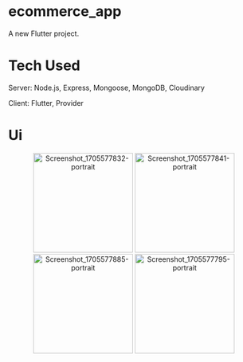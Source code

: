 # ecommerce_app

A new Flutter project.

# Tech Used
Server: Node.js, Express, Mongoose, MongoDB, Cloudinary

Client: Flutter, Provider

# Ui
<div align="center">
  <img src="https://github.com/RehamAbdelmonem/ecommerce_app/assets/144965308/a2fe6189-3d3f-4ef8-9718-06be115e72e7" alt="Screenshot_1705577832-portrait" width="200"/>
  <img src="https://github.com/RehamAbdelmonem/ecommerce_app/assets/144965308/b6d17d08-2059-4cad-903a-60c37e2f000f" alt="Screenshot_1705577841-portrait" width="200"/>
  <img src="https://github.com/RehamAbdelmonem/ecommerce_app/assets/144965308/57c87282-7744-4ff9-8162-100f88db6ff5" alt="Screenshot_1705577885-portrait" width="200"/>
  <img src="https://github.com/RehamAbdelmonem/ecommerce_app/assets/144965308/d497cfd4-c661-4015-b56e-d89ea44a7219" alt="Screenshot_1705577795-portrait" width="200"/>
</div>
